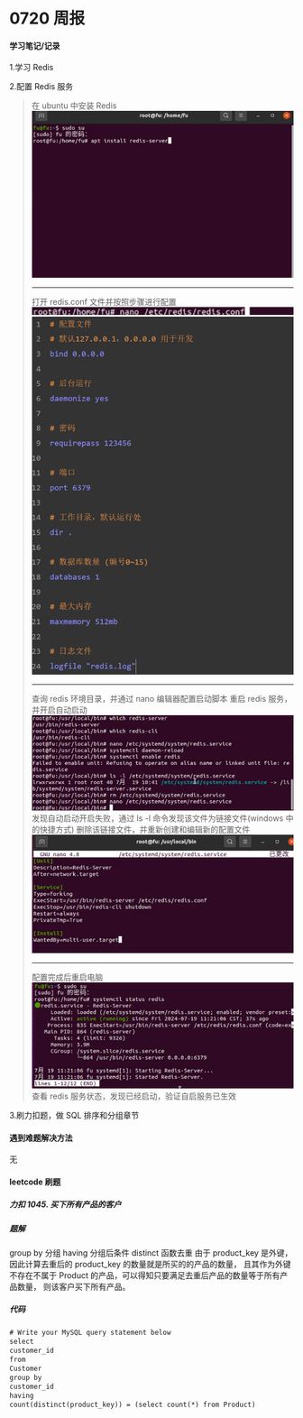 # 0720 周报

#### 学习笔记/记录

1.学习 Redis

2.配置 Redis 服务

> 在 ubuntu 中安装 Redis
> ![安装Redis](./PNG/1.png)
>
> ---
>
> 打开 redis.conf 文件并按照步骤进行配置
> ![配置Redis](./PNG/2.png)
> ![各项配置](./PNG/3.png)
>
> ---
>
> 查询 redis 环境目录，并通过 nano 编辑器配置启动脚本
> 重启 redis 服务，并开启自动启动
> ![配置启动脚本](./PNG/4.png)
> 发现自动启动开启失败，通过 ls -l 命令发现该文件为链接文件(windows 中的快捷方式)
> 删除该链接文件，并重新创建和编辑新的配置文件
> ![配置新的启动脚本](./PNG/5.png)
>
> ---
>
> 配置完成后重启电脑
> ![查看redis状态](./PNG/6.png)
> 查看 redis 服务状态，发现已经启动，验证自启服务已生效

3.刷力扣题，做 SQL 排序和分组章节

#### 遇到难题解决方法

无

#### leetcode 刷题

##### 力扣 1045. 买下所有产品的客户

##### 题解

group by 分组
having 分组后条件
distinct 函数去重
由于 product_key 是外键，因此计算去重后的 product_key 的数量就是所买的的产品的数量，
且其作为外键不存在不属于 Product 的产品，可以得知只要满足去重后产品的数量等于所有产品数量，
则该客户买下所有产品。

##### 代码

```mysql
# Write your MySQL query statement below
select
customer_id
from
Customer
group by
customer_id
having
count(distinct(product_key)) = (select count(*) from Product)
```
